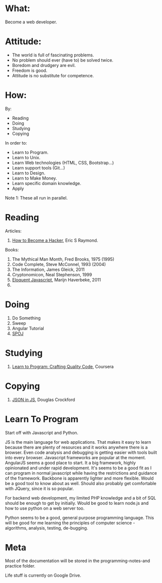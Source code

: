 # What:

Become a web developer.

# Attitude:

* The world is full of fascinating problems.
* No problem should ever (have to) be solved twice.
* Boredom and drudgery are evil.
* Freedom is good.
* Attitude is no substitute for competence.

# How:

By:

* Reading
* Doing
* Studying
* Copying

In order to:

* Learn to Program.
* Learn to Unix.
* Learn Web technologies (HTML, CSS, Bootstrap...)
* Learn support tools (Git...)
* Learn to Design.
* Learn to Make Money.
* Learn specific domain knowledge.
* Apply

Note 1: These all run in parallel.

# Reading

Articles:

1. [How to Become a Hacker](http://www.catb.org/esr/faqs/hacker-howto.html), Eric S Raymond.

Books:

1. The Mythical Man Month, Fred Brooks, 1975 (1995)
2. Code Complete, Steve McConnel, 1993 (2004)
3. The Information, James Gleick, 2011
4. Cryptonomicon, Neal Stephenson, 1999
5. [Eloquent Javascript](http://eloquentjavascript.net/index.html), Marijn Haverbeke, 2011
6. 

# Doing

1. Do Something
2. Sweep
3. Angular Tutorial
4. [SPOJ](http://www.spoj.com/problems/classical/all/sort=-6,lang=PYTH%203.2.3)

# Studying

1. [Learn to Program: Crafting Quality Code](https://www.coursera.org/course/programming2), Coursera

# Copying

1. [JSON in JS](https://github.com/douglascrockford/JSON-js), Douglas Crockford

# Learn To Program

Start off with Javascript and Python. 

JS is the main language for web applications. That makes it easy to learn because there are plenty of resources and it works anywhere there is a browser. Even code analysis and debugging is getting easier with tools built into every browser. Javascript frameworks are popular at the moment. AngularJS seems a good place to start. It a big framework, highly opinionated and under rapid development. It's seems to be a good fit as I can program in normal javascript while having the restrictions and guidance of the framework. Backbone is apparently lighter and more flexible. Would be a good tool to know about as well. Should also probably get comfortable with JQuery, since it is so popular.

For backend web development, my limited PHP knowledge and a bit of SQL should be enough to get by initially. Would be good to learn node.js and how to use python on a web server too. 

Python seems to be a good, general purpose programming language. This will be good for me learning the principles of computer science - algorithms, analysis, testing, de-bugging.


# Meta

Most of the documentation will be stored in the programming-notes-and practice folder.

Life stuff is currently on Google Drive.